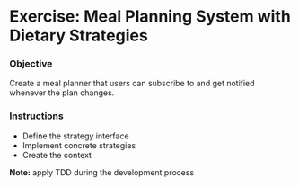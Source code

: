 # Exercise: Meal Planning System with Dietary Strategies

### Objective
Create a meal planner that users can subscribe to and get notified whenever the plan changes.

### Instructions
* Define the strategy interface
* Implement concrete strategies
* Create the context

**Note:** apply TDD during the development process

